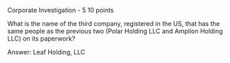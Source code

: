 Corporate Investigation - 5
10 points

What is the name of the third company, registered in the US, that has the same people as the previous two 
(Polar Holding LLC and Amplion Holding LLC) on its paperwork?

Answer: Leaf Holding, LLC
